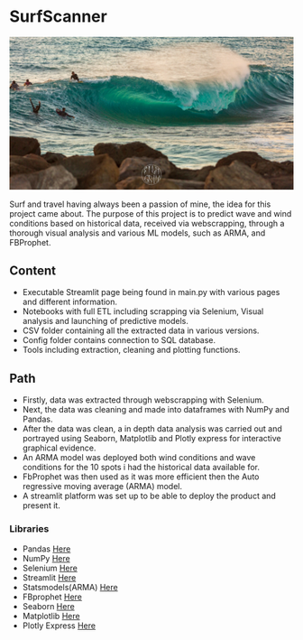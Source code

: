 # SurfScanner

![Getting Started](images/tauro4.jpeg)

Surf and travel having always been a passion of mine, the idea for this project came about.
The purpose of this project is to predict wave and wind conditions based on historical data, received via webscrapping, through a thorough visual analysis and various ML models, such as ARMA, and FBProphet. 

## Content
- Executable Streamlit page being found in main.py with various pages and different information.
- Notebooks with full ETL including scrapping via Selenium, Visual analysis and launching of predictive models.
- CSV folder containing all the extracted data in various versions.
- Config folder contains connection to SQL database.
- Tools including extraction, cleaning and plotting functions.

## Path
- Firstly, data was extracted through webscrapping with Selenium.
- Next, the data was cleaning and made into dataframes with NumPy and Pandas.
- After the data was clean, a in depth data analysis was carried out and portrayed using Seaborn, Matplotlib and Plotly express for interactive graphical evidence.
- An ARMA model was deployed both wind conditions and wave conditions for the 10 spots i had the historical data available for.
- FbProphet was then used as it was more efficient then the Auto regressive moving average (ARMA) model.
- A streamlit platform was set up to be able to deploy the product and present it.


### Libraries
-	Pandas [Here](https://pandas.pydata.org/docs/)
-	NumPy [Here](https://numpy.org/doc/stable/user/absolute_beginners.html)
-	Selenium [Here](https://selenium-python.readthedocs.io/)
-   Streamlit [Here](https://docs.streamlit.io/en/stable/)
-   Statsmodels(ARMA) [Here](https://www.statsmodels.org/dev/examples/notebooks/generated/tsa_arma_0.html)
-   FBprophet [Here](https://facebook.github.io/prophet/docs/quick_start.html)
-   Seaborn [Here](https://seaborn.pydata.org/)
-   Matplotlib [Here](https://matplotlib.org/stable/contents.html)
-   Plotly Express [Here](https://plotly.com/python-api-reference/plotly.express.html)